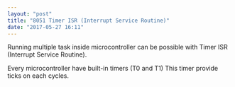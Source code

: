 ```yaml
---
layout: "post"
title: "8051 Timer ISR (Interrupt Service Routine)"
date: "2017-05-27 16:11"
---
```



Running multiple task inside microcontroller can be possible with Timer ISR (Interrupt Service Routine).

Every microcontroller have built-in timers (T0 and T1)
This timer provide ticks on each cycles.
